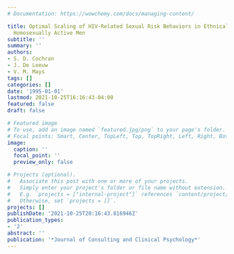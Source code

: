 ```yaml
---
# Documentation: https://wowchemy.com/docs/managing-content/

title: Optimal Scaling of HIV-Related Sexual Risk Behaviors in Ethnically Diverse
  Homosexually Active Men
subtitle: ''
summary: ''
authors:
- S. D. Cochran
- J. De Leeuw
- V. M. Mays
tags: []
categories: []
date: '1995-01-01'
lastmod: 2021-10-25T16:16:43-04:00
featured: false
draft: false

# Featured image
# To use, add an image named `featured.jpg/png` to your page's folder.
# Focal points: Smart, Center, TopLeft, Top, TopRight, Left, Right, BottomLeft, Bottom, BottomRight.
image:
  caption: ''
  focal_point: ''
  preview_only: false

# Projects (optional).
#   Associate this post with one or more of your projects.
#   Simply enter your project's folder or file name without extension.
#   E.g. `projects = ["internal-project"]` references `content/project/deep-learning/index.md`.
#   Otherwise, set `projects = []`.
projects: []
publishDate: '2021-10-25T20:16:43.816946Z'
publication_types:
- '2'
abstract: ''
publication: '*Journal of Consulting and Clinical Psychology*'
---
```

